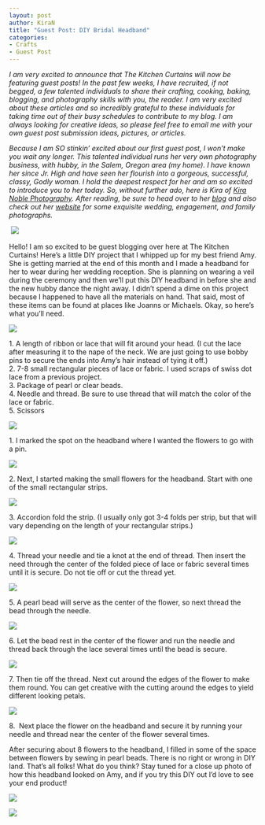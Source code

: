 ```yaml
---
layout: post
author: KiraN
title: "Guest Post: DIY Bridal Headband"
categories: 
- Crafts
- Guest Post
---
```


_I am very excited to announce that The Kitchen Curtains will now be featuring guest posts! In the past few weeks, I have recruited, if not begged, a few talented individuals to share their crafting, cooking, baking, blogging, and photography skills with you, the reader. I am very excited about these articles and so incredibly grateful to these individuals for taking time out of their busy schedules to contribute to my blog. I am always looking for creative ideas, so please feel free to email me with your own guest post submission ideas, pictures, or articles._

_Because I am SO stinkin’ excited about our first guest post, I won’t make you wait any longer. This talented individual runs her very own photography business, with hubby, in the Salem, Oregon area (my home). I have known her since Jr. High and have seen her flourish into a gorgeous, successful, classy, Godly woman. I hold the deepest respect for her and am so excited to introduce you to her today. So, without further ado, here is Kira of [Kira Noble Photography](http://www.kiranoblephotographyblog.com/). After reading, be sure to head over to her [blog](http://www.kiranoblephotographyblog.com/) and also check out her [website](http://www.kiranoblephotography.com/) for some exquisite wedding, engagement, and family photographs._

 ![](jekyll_uploads/2011/07/bridalheadbandheader1.jpg)

Hello! I am so excited to be guest blogging over here at The Kitchen Curtains! Here’s a little DIY project that I whipped up for my best friend Amy. She is getting married at the end of this month and I made a headband for her to wear during her wedding reception. She is planning on wearing a veil during the ceremony and then we’ll put this DIY headband in before she and the new hubby dance the night away. I didn’t spend a dime on this project because I happened to have all the materials on hand. That said, most of these items can be found at places like Joanns or Michaels. Okay, so here’s what you’ll need.

![](jekyll_uploads/2011/07/headbandwhatyouneed.jpg)

1\. A length of ribbon or lace that will fit around your head. (I cut the lace after measuring it to the nape of the neck. We are just going to use bobby pins to secure the ends into Amy’s hair instead of tying it off.)  
2\. 7-8 small rectangular pieces of lace or fabric. I used scraps of swiss dot lace from a previous project.  
3\. Package of pearl or clear beads.  
4\. Needle and thread. Be sure to use thread that will match the color of the lace or fabric.  
5\. Scissors

![](jekyll_uploads/2011/07/headband1-1.jpg)

1\. I marked the spot on the headband where I wanted the flowers to go with a pin.

![](jekyll_uploads/2011/07/headband2.jpg)

2\. Next, I started making the small flowers for the headband. Start with one of the small rectangular strips.

![](jekyll_uploads/2011/07/headband3.jpg)

3\. Accordion fold the strip. (I usually only got 3-4 folds per strip, but that will vary depending on the length of your rectangular strips.)

![](jekyll_uploads/2011/07/headband4.jpg)

4\. Thread your needle and tie a knot at the end of thread. Then insert the need through the center of the folded piece of lace or fabric several times until it is secure. Do not tie off or cut the thread yet.

![](jekyll_uploads/2011/07/headband5.jpg)

5\. A pearl bead will serve as the center of the flower, so next thread the bead through the needle.

![](jekyll_uploads/2011/07/headband6.jpg)

6\. Let the bead rest in the center of the flower and run the needle and thread back through the lace several times until the bead is secure.

![](jekyll_uploads/2011/07/headband7.jpg)

7\. Then tie off the thread. Next cut around the edges of the flower to make them round. You can get creative with the cutting around the edges to yield different looking petals.

![](jekyll_uploads/2011/07/headband8.jpg)

8\.  Next place the flower on the headband and secure it by running your needle and thread near the center of the flower several times.

After securing about 8 flowers to the headband, I filled in some of the space between flowers by sewing in pearl beads. There is no right or wrong in DIY land. That’s all folks! What do you think? Stay tuned for a close up photo of how this headband looked on Amy, and if you try this DIY out I’d love to see your end product!

![](jekyll_uploads/2011/07/headbandphoto.jpg)

![](jekyll_uploads/2011/07/headbandphoto2.jpg)